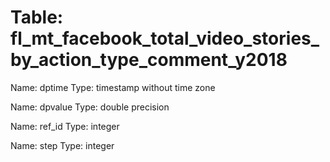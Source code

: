 Table: fl_mt_facebook_total_video_stories_by_action_type_comment_y2018
======================================================================

Name: dptime
Type: timestamp without time zone

Name: dpvalue
Type: double precision

Name: ref_id
Type: integer

Name: step
Type: integer

